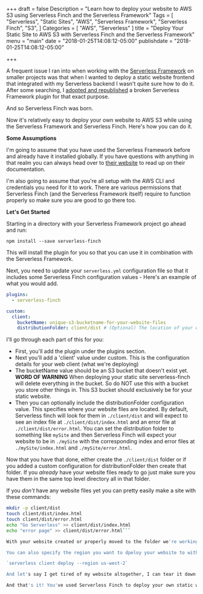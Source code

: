 +++
draft = false
Description = "Learn how to deploy your website to AWS S3 using Serverless Finch and the Serverless Framework"
Tags = [
  "Serverless",
  "Static Sites",
  "AWS",
  "Serverless Framework",
  "Serverless Finch",
  "S3",
]
Categories = [
  "AWS",
  "Serverless"
]
title = "Deploy Your Static Site to AWS S3 with Serverless Finch and the Serverless Framework"
menu = "main"
date = "2018-01-25T14:08:12-05:00"
publishdate = "2018-01-25T14:08:12-05:00"

+++

A frequent issue I ran into when working with the [Serverless Framework](https://www.serverless.com) on smaller projects was that when I wanted to deploy a static website frontend that integrated with my Serverless backend I wasn't quite sure how to do it. After some searching, I [adopted and republished](https://www.fernandomc.com/posts/publishing-serverless-finch/) a broken Serverless Framework plugin for that exact purpose.

And so Serverless Finch was born.

Now it's relatively easy to deploy your own website to AWS S3 while using the Serverless Framework and Serverless Finch. Here's how you can do it.

<!--more-->

**Some Assumptions**

I'm going to assume that you have used the Serverless Framework before and already have it installed globally. If you have questions with anything in that realm you can always head over to [their website](https://www.serverless.com) to read up on their documentation.

I'm also going to assume that you're all setup with the AWS CLI and credentials you need for it to work. There are various permissions that Serverless Finch (and the Serverless Framework itself) require to function properly so make sure you are good to go there too.

**Let's Get Started**

Starting in a directory with your Serverless Framework project go ahead and run:

```
npm install --save serverless-finch
``` 

This will install the plugin for you so that you can use it in combination with the Serverless Framework.

Next, you need to update your `serverless.yml` configuration file so that it includes some Serverless Finch configuration values - Here's an example of what you would add.

```yaml
plugins:
  - serverless-finch

custom:
  client:
    bucketName: unique-s3-bucketname-for-your-website-files
    distributionFolder: client/dist # (Optional) The location of your website. This defaults to client/dist
```

I'll go through each part of this for you:

- First, you'll add the plugin under the plugins section.
- Next you'll add a 'client' value under custom. This is the configuration details for your web client (what we're deploying)
- The bucketName value should be an S3 bucket that doesn't exist yet. **WORD OF WARNING** When deploying your static site serverless-finch will delete everything in the bucket. So do NOT use this with a bucket you store other things in. This S3 bucket should exclusively be for your static website.
- Then you can optionally include the distributionFolder configuration value. This specifies where your website files are located. By default, Serverless finch will look for them in `./client/dist` and will expect to see an index file at `./client/dist/index.html`  and an error file at `./client/dist/error.html`. You can set the distribution folder to something like `mySite` and then Serverless Finch will expect your website to be in `./mySite` with the corresponding index and error files at `./mySite/index.html` and `./mySite/error.html`. 


Now that you have that done, either create the `./client/dist` folder or if you added a custom configuration for distributionFolder then create that folder. If you _already_ have your website files ready to go just make sure you have them in the same top level directory all in that folder.

If you _don't_ have any website files yet you can pretty easily make a site with these commands:

```bash
mkdir -p client/dist
touch client/dist/index.html
touch client/dist/error.html
echo "Go Serverless" >> client/dist/index.html
echo "error page" >> client/dist/error.html```

With your website created or properly moved to the folder we're working in you can deploy your site! Just run `serverless client deploy` and Serverless Finch should take care of the rest.

You can also specify the region you want to dpeloy your website to with the --region flag. For example, if I wanted my site deployed to the us-west-2 Oregon region I could run:

`serverless client deploy --region us-west-2`

And let's say I get tired of my website altogether, I can tear it down with `serverless client remove`.

And that's it! You've used Serverless Finch to deploy your own static website. Serverless Finch is still adding new features and bug squashing so please feel free to contribute [on GitHub](https://github.com/fernando-mc/serverless-finch). If you think you might want to be a more active contributor please [get in touch](https://www.fernandomc.com/contact/)!